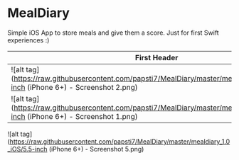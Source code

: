 # MealDiary
Simple iOS App to store meals and give them a score. Just for first Swift experiences :)


First Header  | Second Header
------------- | -------------
![alt tag](https://raw.githubusercontent.com/papsti7/MealDiary/master/mealdiary_1.0_iOS/5.5-inch (iPhone 6+) - Screenshot 2.png)  | ![alt tag](https://raw.githubusercontent.com/papsti7/MealDiary/master/mealdiary_1.0_iOS/5.5-inch (iPhone 6+) - Screenshot 3.png)
![alt tag](https://raw.githubusercontent.com/papsti7/MealDiary/master/mealdiary_1.0_iOS/5.5-inch (iPhone 6+) - Screenshot 1.png) | ![alt tag](https://raw.githubusercontent.com/papsti7/MealDiary/master/mealdiary_1.0_iOS/5.5-inch (iPhone 6+) - Screenshot 4.png)
![alt tag](https://raw.githubusercontent.com/papsti7/MealDiary/master/mealdiary_1.0_iOS/5.5-inch (iPhone 6+) - Screenshot 5.png)










